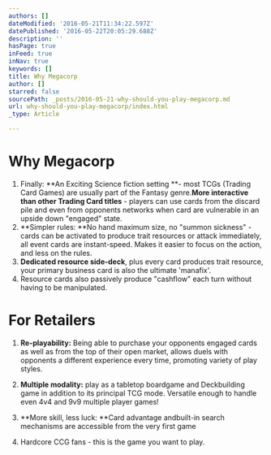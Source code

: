 ```yaml
---
authors: []
dateModified: '2016-05-21T11:34:22.597Z'
datePublished: '2016-05-22T20:05:29.688Z'
description: ''
hasPage: true
inFeed: true
inNav: true
keywords: []
title: Why Megacorp
author: []
starred: false
sourcePath: _posts/2016-05-21-why-should-you-play-megacorp.md
url: why-should-you-play-megacorp/index.html
_type: Article

---
```

# Why Megacorp

1. Finally: **An Exciting Science fiction setting **- most TCGs (Trading Card Games) are usually part of the Fantasy genre.**More interactive than other Trading Card titles** - players can use cards from the discard pile and even from opponents networks when card are vulnerable in an upside down "engaged" state.
2. **Simpler rules: **No hand maximum size, no "summon sickness" - cards can be activated to produce trait resources or attack immediately, all event cards are instant-speed. Makes it easier to focus on the action, and less on the rules.
3. **Dedicated resource side-deck**, plus every card produces trait resource, your primary business card is also the ultimate 'manafix'.
4. Resource cards also passively produce "cashflow" each turn without having to be manipulated.

# For Retailers

1. **Re-playability:** Being able to purchase your opponents engaged cards as well as from the top of their open market, allows duels with opponents a different experience every time, promoting variety of play styles.
2. **Multiple modality:** play as a tabletop boardgame and Deckbuilding game in addition to its principal TCG mode. Versatile enough to handle even 4v4 and 9v9 multiple player games!
3. **More skill, less luck: **Card advantage andbuilt-in search mechanisms are accessible from the very first game

1. Hardcore CCG fans - this is the game you want to play.
